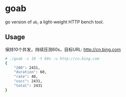  goab
===========
go version of `ab`, a light-weight HTTP bench tool.

Usage
 ------

保持10个并发，持续压测60s，目标URL: http://cn.bing.com
```bash
# ./goab -c 10 -t 60s -u http://cn.bing.com
{
    "200": 2431,
    "duration": 60,
    "rate": 40,
    "succ": 2431,
    "total": 2431
}
```
